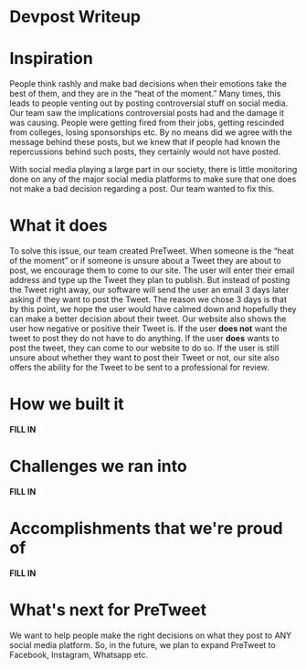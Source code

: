 # Devpost Writeup

# Inspiration
People think rashly and make bad decisions when their emotions take the best of them, and they are in the “heat of the moment.” Many times, this leads to people venting out by posting controversial stuff on social media. Our team saw the implications controversial posts had and the damage it was causing. People were getting fired from their jobs, getting rescinded from colleges, losing sponsorships etc. By no means did we agree with the message behind these posts, but we knew that if people had known the repercussions behind such posts, they certainly would not have posted.

With social media playing a large part in our society, there is little monitoring done on any of the major social media platforms to make sure that one does not make a bad decision regarding a post. Our team wanted to fix this.


# What it does

To solve this issue, our team created PreTweet. When someone is the “heat of the moment” or if someone is unsure about a Tweet they are about to post, we encourage them to come to our site. The user will enter their email address and type up the Tweet they plan to publish. But instead of posting the Tweet right away, our software will send the user an email 3 days later asking if they want to post the Tweet. The reason we chose 3 days is that by this point, we hope the user would have calmed down and hopefully they can make a better decision about their tweet. Our website also shows the user how negative or positive their Tweet is. If the user **does not** want the tweet to post they do not have to do anything. If the user **does** wants to post the tweet, they can come to our website to do so. If the user is still unsure about whether they want to post their Tweet or not, our site also offers the ability for the Tweet to be sent to a professional for review.


# How we built it


**FILL IN**


# Challenges we ran into


**FILL IN**

# Accomplishments that we're proud of


**FILL IN**

# What's next for PreTweet
We want to help people make the right decisions on what they post to ANY social media platform. So, in the future, we plan to expand PreTweet to Facebook, Instagram, Whatsapp etc.
